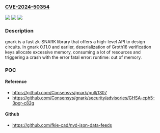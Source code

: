 ### [CVE-2024-50354](https://cve.mitre.org/cgi-bin/cvename.cgi?name=CVE-2024-50354)
![](https://img.shields.io/static/v1?label=Product&message=gnark&color=blue)
![](https://img.shields.io/static/v1?label=Version&message=%3D%20%3C%3D%200.11.0%20&color=brighgreen)
![](https://img.shields.io/static/v1?label=Vulnerability&message=CWE-400%3A%20Uncontrolled%20Resource%20Consumption&color=brighgreen)

### Description

gnark is a fast zk-SNARK library that offers a high-level API to design circuits. In gnark 0.11.0 and earlier, deserialization of Groth16 verification keys allocate excessive memory, consuming a lot of resources and triggering a crash with the error fatal error: runtime: out of memory.

### POC

#### Reference
- https://github.com/Consensys/gnark/pull/1307
- https://github.com/Consensys/gnark/security/advisories/GHSA-cph5-3pgr-c82g

#### Github
- https://github.com/fkie-cad/nvd-json-data-feeds

